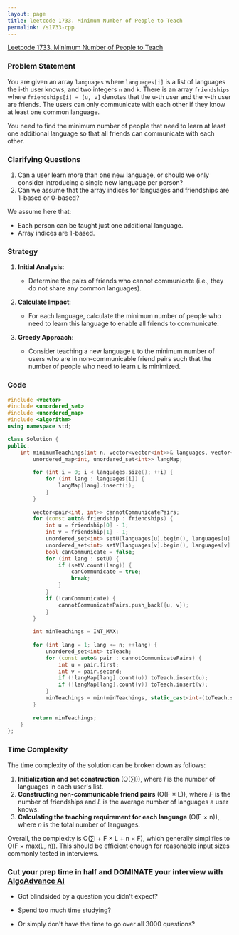 ```yaml
---
layout: page
title: leetcode 1733. Minimum Number of People to Teach
permalink: /s1733-cpp
---
```

[Leetcode 1733. Minimum Number of People to Teach](https://algoadvance.github.io/algoadvance/l1733)
### Problem Statement

You are given an array `languages` where `languages[i]` is a list of languages the i-th user knows, and two integers `n` and `k`. There is an array `friendships` where `friendships[i] = [u, v]` denotes that the u-th user and the v-th user are friends. The users can only communicate with each other if they know at least one common language.

You need to find the minimum number of people that need to learn at least one additional language so that all friends can communicate with each other.

### Clarifying Questions

1. Can a user learn more than one new language, or should we only consider introducing a single new language per person?
2. Can we assume that the array indices for languages and friendships are 1-based or 0-based?

We assume here that:
- Each person can be taught just one additional language.
- Array indices are 1-based.

### Strategy

1. **Initial Analysis**:
   - Determine the pairs of friends who cannot communicate (i.e., they do not share any common languages).
   
2. **Calculate Impact**:
   - For each language, calculate the minimum number of people who need to learn this language to enable all friends to communicate.
   
3. **Greedy Approach**:
   - Consider teaching a new language `L` to the minimum number of users who are in non-communicable friend pairs such that the number of people who need to learn `L` is minimized.

### Code

```cpp
#include <vector>
#include <unordered_set>
#include <unordered_map>
#include <algorithm>
using namespace std;

class Solution {
public:
    int minimumTeachings(int n, vector<vector<int>>& languages, vector<vector<int>>& friendships) {
        unordered_map<int, unordered_set<int>> langMap;
        
        for (int i = 0; i < languages.size(); ++i) {
            for (int lang : languages[i]) {
                langMap[lang].insert(i);
            }
        }
        
        vector<pair<int, int>> cannotCommunicatePairs;
        for (const auto& friendship : friendships) {
            int u = friendship[0] - 1;
            int v = friendship[1] - 1;
            unordered_set<int> setU(languages[u].begin(), languages[u].end());
            unordered_set<int> setV(languages[v].begin(), languages[v].end());
            bool canCommunicate = false;
            for (int lang : setU) {
                if (setV.count(lang)) {
                    canCommunicate = true;
                    break;
                }
            }
            if (!canCommunicate) {
                cannotCommunicatePairs.push_back({u, v});
            }
        }
        
        int minTeachings = INT_MAX;
        
        for (int lang = 1; lang <= n; ++lang) {
            unordered_set<int> toTeach;
            for (const auto& pair : cannotCommunicatePairs) {
                int u = pair.first;
                int v = pair.second;
                if (!langMap[lang].count(u)) toTeach.insert(u);
                if (!langMap[lang].count(v)) toTeach.insert(v);
            }
            minTeachings = min(minTeachings, static_cast<int>(toTeach.size()));
        }
        
        return minTeachings;
    }
};
```

### Time Complexity

The time complexity of the solution can be broken down as follows:
1. **Initialization and set construction** (O(∑l)), where *l* is the number of languages in each user's list.
2. **Constructing non-communicable friend pairs** (O(F × L)), where *F* is the number of friendships and *L* is the average number of languages a user knows.
3. **Calculating the teaching requirement for each language** (O(F × n)), where *n* is the total number of languages.

Overall, the complexity is O(∑l + F × L + n × F), which generally simplifies to O(F × max(L, n)). This should be efficient enough for reasonable input sizes commonly tested in interviews.


### Cut your prep time in half and DOMINATE your interview with [AlgoAdvance AI](https://algoAdvance.com)

- Got blindsided by a question you didn't expect?

- Spend too much time studying?

- Or simply don't have the time to go over all 3000 questions?

